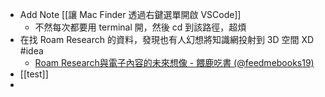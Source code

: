 - Add Note [[讓 Mac Finder 透過右鍵選單開啟 VSCode]]
	- 不然每次都要用 terminal 開，然後 cd 到該路徑，超煩
- 在找 Roam Research 的資料，發現也有人幻想將知識網投射到 3D 空間 XD #idea
	- [Roam Research與電子內容的未來想像 - 餵鹿吃書 (@feedmebooks19)](https://matters.news/@feedmebooks19/roam-research%E8%88%87%E9%9B%BB%E5%AD%90%E5%85%A7%E5%AE%B9%E7%9A%84%E6%9C%AA%E4%BE%86%E6%83%B3%E5%83%8F-bafyreidy4bzgfiyhhliodcphkirefxuqucpii4kzvbe62osd2k7m2zhweq)
- [[test]]
-